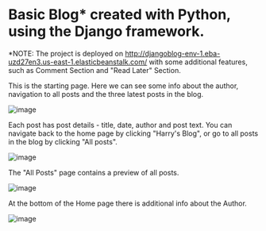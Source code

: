 # Basic Blog* created with Python, using the Django framework.

*NOTE: The project is deployed on http://djangoblog-env-1.eba-uzd27en3.us-east-1.elasticbeanstalk.com/ with some additional features, such as Comment Section and "Read Later" Section.



This is the starting page. Here we can see some info about the author, navigation to all posts and the three latest posts in the blog.

![image](https://user-images.githubusercontent.com/103630456/214596231-af4704b6-e3e0-4fe2-a086-9fcd96d31c84.png)


Each post has post details - title, date, author and post text. You can navigate back to the home page by clicking "Harry's Blog", or go to all posts in the blog by clicking "All posts".

![image](https://user-images.githubusercontent.com/103630456/214600014-1ceec8c2-482c-4a39-822c-a626aef815a2.png)


The "All Posts" page contains a preview of all posts.

![image](https://user-images.githubusercontent.com/103630456/214597937-d67a47da-d989-46f0-8e44-5e899a8ee040.png)


At the bottom of the Home page there is additional info about the Author.

![image](https://user-images.githubusercontent.com/103630456/214598415-aea063c4-5815-4cf8-af37-adba64e742f9.png)
